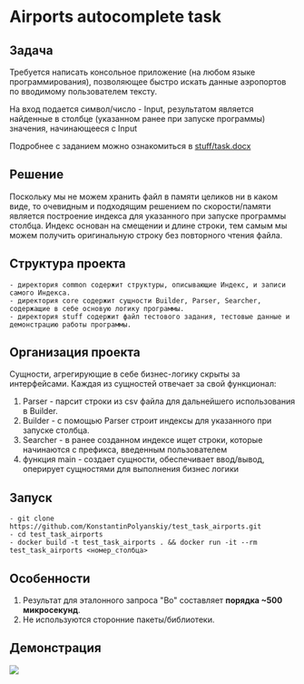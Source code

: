 # Airports autocomplete task

## Задача
Требуется написать консольное приложение (на любом языке программирования), позволяющее быстро искать данные аэропортов по вводимому пользователем тексту.

На вход подается символ/число - Input, результатом является найденные в столбце (указанном ранее при запуске программы) значения, начинающееся с Input

Подробнее с заданием можно ознакомиться в [stuff/task.docx](https://github.com/KonstantinPolyanskiy/test_task_airports/blob/main/stuff/task.docx)

## Решение
Поскольку мы не можем хранить файл в памяти целиков ни в каком виде, то очевидным и подходящим решением по скорости/памяти является построение индекса для указанного при запуске программы столбца.
Индекс основан на смещении и длине строки, тем самым мы можем получить оригинальную строку без повторного чтения файла.

## Структура проекта
	- директория common содержит структуры, описывающие Индекс, и записи самого Индекса.
	- директория core содержит сущности Builder, Parser, Searcher, содержащие в себе основую логику программы.
	- директория stuff содержит файл тестового задания, тестовые данные и демонстрацию работы программы.

## Организация проекта
Сущности, агрегирующие в себе бизнес-логику скрыты за интерфейсами. 
Каждая из сущностей отвечает за свой функционал:
1. Parser - парсит строки из csv файла для дальнейшего использования в Builder.
2. Builder - с помощью Parser строит индексы для указанного при запуске столбца.
3. Searcher - в ранее созданном индексе ищет строки, которые начинаются с префикса, введенным пользователем
4. функция main - создает сущности, обеспечивает ввод/вывод, оперирует сущностями для выполнения бизнес логики

## Запуск
    - git clone https://github.com/KonstantinPolyanskiy/test_task_airports.git
    - cd test_task_airports
    - docker build -t test_task_airports . && docker run -it --rm test_task_airports <номер_столбца>
    
## Особенности
1. Результат для эталонного запроса "Bo" составляет **порядка ~500 микросекунд**.
2. Не используются сторонние пакеты/библиотеки.


## Демонстрация
![](https://github.com/KonstantinPolyanskiy/test_task_airports/blob/main/stuff/demo.gif)